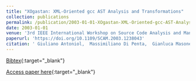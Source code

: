 ```yaml
---
title: "XOgastan: XML-Oriented gcc AST Analysis and Transformations"
collection: publications
permalink: /publication/2003-01-01-XOgastan-XML-Oriented-gcc-AST-Analysis-and-Transformations
date: 2003-01-01
venue: '3rd IEEE International Workshop on Source Code Analysis and Manipulation (SCAM 2003), 26-27 September 2003, Amsterdam, The Netherlands'
paperurl: 'https://doi.org/10.1109/SCAM.2003.1238043'
citation: ' Giuliano Antoniol,  Massimiliano Di Penta,  Gianluca Masone,  Umberto Villano, &quot;XOgastan: XML-Oriented gcc AST Analysis and Transformations.&quot; 3rd IEEE International Workshop on Source Code Analysis and Manipulation (SCAM 2003), 26-27 September 2003, Amsterdam, The Netherlands, 2003.'
---
```

[Bibtex](https://dblp.org/rec/bib/conf/scam/AntoniolPMV03){:target="_blank"}

[Access paper here](https://doi.org/10.1109/SCAM.2003.1238043){:target="_blank"}
